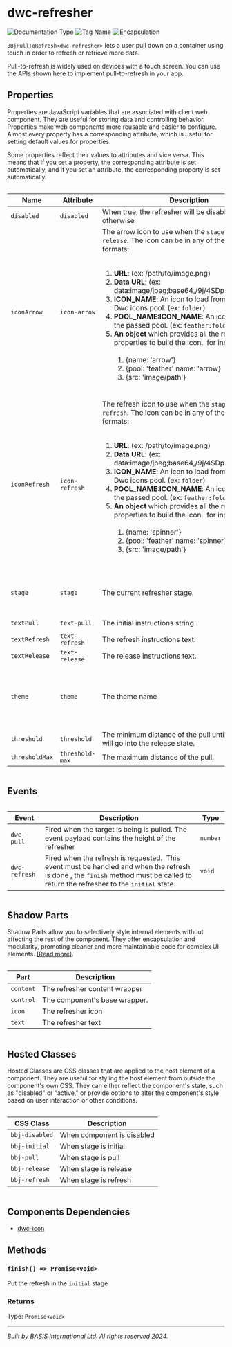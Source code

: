 # dwc-refresher
![Documentation Type](https://img.shields.io/badge/Documentation-web--components-%23006aff) ![Tag Name](https://img.shields.io/badge/Component-dwc--refresher-%23006aff)  ![Encapsulation](https://img.shields.io/badge/Encapsulation-shadow-%23006aff)

`BBjPullToRefresh<dwc-refresher>` lets a user pull down on a container using
touch in order to refresh or retrieve more data.

Pull-to-refresh is widely used on devices with a touch screen.
You can use the APIs shown here to implement pull-to-refresh in your app.


## Properties 


Properties are JavaScript variables that are associated with client web component.
They are useful for storing data and controlling behavior. Properties make web components more reusable and easier to configure.
Almost every property has a corresponding attribute, which is useful for setting default values for properties.

Some properties reflect their values to attributes and vice versa. This means that if you set a property, the corresponding attribute is set automatically, and if you set an attribute, the corresponding property is set automatically.
<div style="overflow-x: auto;">

| Name             | Attribute         | Description                                                                                                                                                                                                                                                                                                                                                                                                                                                                                                                                                                                                                                                                                                                                     | Reflects | Type                                                                    | Default                    |
| ---------------- | ----------------- | ----------------------------------------------------------------------------------------------------------------------------------------------------------------------------------------------------------------------------------------------------------------------------------------------------------------------------------------------------------------------------------------------------------------------------------------------------------------------------------------------------------------------------------------------------------------------------------------------------------------------------------------------------------------------------------------------------------------------------------------------- | :------: | ----------------------------------------------------------------------- | -------------------------- |
| ``disabled``     | ``disabled``      | When true,  the refresher will be disabled, enabled otherwise                                                                                                                                                                                                                                                                                                                                                                                                                                                                                                                                                                                                                                                                                   | &#x2714; | ``boolean``                                                             | ``false``                  |
| ``iconArrow``    | ``icon-arrow``    | The arrow icon to use when the ``stage`` is ``pull`` or ``release``.&nbsp;The icon can be in any of the following formats:&nbsp;&nbsp;<ol>&nbsp;<li> <b>URL</b>: (ex: /path/to/image.png)&nbsp;<li> <b>Data URL</b>: (ex: data:image/jpeg;base64,/9j/4SDpRXhpZgAAT....)&nbsp;<li> <b>ICON_NAME</b>: An icon to load from the default Dwc icons pool. (ex: ``folder``)&nbsp;<li> <b>POOL_NAME:ICON_NAME</b>: An icon to load from the passed pool. (ex: ``feather:folder``)&nbsp;<li> <b>An object</b> which provides all the required properties to build the icon.&nbsp;   for instance:&nbsp;   <ol>&nbsp;     <li> {name: 'arrow'}&nbsp;     <li> {pool: 'feather' name: 'arrow}&nbsp;     <li> {src: 'image/path'}&nbsp;   </ol>&nbsp;</ol> | &#x2718; | ``string``                                                              | ``'dwc:arrow-down'``       |
| ``iconRefresh``  | ``icon-refresh``  | The refresh icon to use when the ``stage`` is ``refresh``.&nbsp;The icon can be in any of the following formats:&nbsp;&nbsp;<ol>&nbsp;<li> <b>URL</b>: (ex: /path/to/image.png)&nbsp;<li> <b>Data URL</b>: (ex: data:image/jpeg;base64,/9j/4SDpRXhpZgAAT....)&nbsp;<li> <b>ICON_NAME</b>: An icon to load from the default Dwc icons pool. (ex: ``folder``)&nbsp;<li> <b>POOL_NAME:ICON_NAME</b>: An icon to load from the passed pool. (ex: ``feather:folder``)&nbsp;<li> <b>An object</b> which provides all the required properties to build the icon.&nbsp;   for instance:&nbsp;   <ol>&nbsp;     <li> {name: 'spinner'}&nbsp;     <li> {pool: 'feather' name: 'spinner}&nbsp;     <li> {src: 'image/path'}&nbsp;   </ol>&nbsp;</ol>       | &#x2718; | ``string``                                                              | ``'dwc:animated-spinner'`` |
| ``stage``        | ``stage``         | The current refresher stage.                                                                                                                                                                                                                                                                                                                                                                                                                                                                                                                                                                                                                                                                                                                    | &#x2714; | ``"initial" \| "pull" \| "refresh" \| "release"``                       | ``'initial'``              |
| ``textPull``     | ``text-pull``     | The initial instructions string.                                                                                                                                                                                                                                                                                                                                                                                                                                                                                                                                                                                                                                                                                                                | &#x2718; | ``string``                                                              | ``'Pull down to refresh'`` |
| ``textRefresh``  | ``text-refresh``  | The refresh instructions text.                                                                                                                                                                                                                                                                                                                                                                                                                                                                                                                                                                                                                                                                                                                  | &#x2718; | ``string``                                                              | ``'Refreshing'``           |
| ``textRelease``  | ``text-release``  | The release instructions text.                                                                                                                                                                                                                                                                                                                                                                                                                                                                                                                                                                                                                                                                                                                  | &#x2718; | ``string``                                                              | ``'Release to refresh'``   |
| ``theme``        | ``theme``         | The theme name                                                                                                                                                                                                                                                                                                                                                                                                                                                                                                                                                                                                                                                                                                                                  | &#x2714; | ``"danger" \| "gray" \| "info" \| "primary" \| "success" \| "warning"`` | ``'primary'``              |
| ``threshold``    | ``threshold``     | The minimum distance of the pull until the refresher will go into the release state.                                                                                                                                                                                                                                                                                                                                                                                                                                                                                                                                                                                                                                                            | &#x2718; | ``number``                                                              | ``80``                     |
| ``thresholdMax`` | ``threshold-max`` | The maximum distance of the pull.                                                                                                                                                                                                                                                                                                                                                                                                                                                                                                                                                                                                                                                                                                               | &#x2718; | ``number``                                                              | ``Infinity``               |


</div>

## Events

<div style="overflow-x: auto;">

| Event           | Description                                                                                                                                                                                           | Type       |
| --------------- | ----------------------------------------------------------------------------------------------------------------------------------------------------------------------------------------------------- | ---------- |
| ``dwc-pull``    | Fired when the target is being is pulled. The event payload contains the height of the refresher                                                                                                      | ``number`` |
| ``dwc-refresh`` | Fired when the refresh is requested.&nbsp;&nbsp;This event must be handled and when the refresh is done , the ``finish`` method&nbsp;must be called to return the refresher to the ``initial`` state. | ``void``   |


</div>

## Shadow Parts


Shadow Parts allow you to selectively style internal elements without affecting the rest of the component.
They offer encapsulation and modularity, promoting cleaner and more maintainable code for complex UI elements. [[Read more]](theme-engine/css-shadow-parts).
<div style="overflow-x: auto;">

| Part        | Description                   |
| ----------- | ----------------------------- |
| ``content`` | The refresher content wrapper |
| ``control`` | The component's base wrapper. |
| ``icon``    | The refresher icon            |
| ``text``    | The refresher text            |


</div>

## Hosted Classes


Hosted Classes are CSS classes that are applied to the host element of a component. They are useful for styling the host element from outside the component's own CSS.
They can either reflect the component's state, such as "disabled" or "active," or provide options to alter the component's style based on user interaction or other conditions.
<div style="overflow-x: auto;">

| CSS Class        | Description                |
| ---------------- | -------------------------- |
| ``bbj-disabled`` | When component is disabled |
| ``bbj-initial``  | When stage is initial      |
| ``bbj-pull``     | When stage is pull         |
| ``bbj-release``  | When stage is release      |
| ``bbj-refresh``  | When stage is refresh      |


</div>

## Components Dependencies

- [dwc-icon](web-components/dwc-icon.md)

## Methods

### `finish() => Promise<void>`

Put the refresh in the `initial` stage

### Returns

Type: `Promise<void>`



----------------------------------------------
*Built by [BASIS International Ltd](https://www.basis.cloud/). Al rights reserved 2024.*
